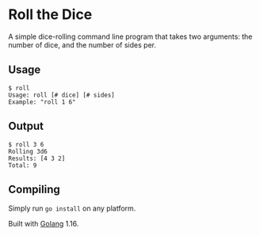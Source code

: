 # Roll the Dice

A simple dice-rolling command line program that takes two arguments: the number of dice, and the number of sides per.

## Usage

```
$ roll
Usage: roll [# dice] [# sides]
Example: "roll 1 6"
```

## Output

```
$ roll 3 6
Rolling 3d6
Results: [4 3 2]
Total: 9
```

## Compiling

Simply run `go install` on any platform.

Built with [Golang](https://golang.org/) 1.16.
